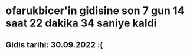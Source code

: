 # ofarukbicer'in gidisine son 7 gun 14 saat 22 dakika 34 saniye kaldi

## Gidis tarihi: 30.09.2022 :(
